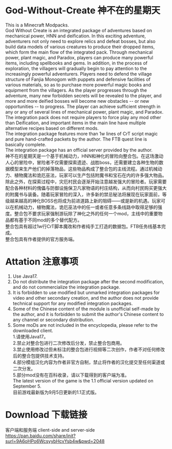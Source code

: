 # God-Without-Create 神不在的星期天
This is a Minecraft Modpacks.  
God Without Create is an integrated package of adventures based on mechanical power, HNN and deification. In this exciting adventure, adventurers not only need to explore relics and defeat bosses, but also build data models of various creatures to produce their dropped items, which form the main flow of the integrated pack. Through mechanical power, plant magic, and Paradox, players can produce many powerful items, including spellbooks and gems. In addition, in the process of exploration, the villagers will gradually begin to pay attention to the increasingly powerful adventurers. Players need to defend the village structure of Fanjia Monogom with puppets and defensive facilities of various materials, so as to purchase more powerful magic books and equipment from the villagers. As the player progresses through the adventure, many new forbidden secrets will be revealed to the player, and more and more deified bosses will become new obstacles -- or new opportunities -- to progress. The player can achieve sufficient strength in any or any of several lines of mechanical power, plant magic, and Paradox. The integration pack does not require players to force play any mod other than Deification, and important items in the main line have multiple alternative recipes based on different mods.  
The integration package features more than 1w lines of CrT script magic and pure hand-crafted packets by the author. The FTB quest line is basically complete.  
The integration package has an official server provided by the author.  
神不在的星期天是一个基于机械动力，HNN和神化的冒险向整合包。在这场激动人心的冒险中，冒险者不仅需要探索遗迹、战胜boss，还需要建立各种生物的数据模型来生产他们的掉落物品，这些物品构成了整合包的主线流程。通过机械动力、植物魔法和诡厄巫法，玩家可以生产包括附魔书和宝石在内的许多强大物品。除此之外，在探索过程中，灾厄村民会逐渐开始注意越发强大的冒险者。玩家需要配合各种材料的傀儡与防御设施保卫凡家物语的村庄结构，从而向村民购买更强大的附魔书与装备。随着玩家冒险的深入，许多新的禁忌秘法将展现在玩家面前，等级越来越高的神化BOSS也将成为前进道路上新的阻碍——或是新的机遇。玩家可以在机械动力，植物魔法，诡厄巫法中的任一或者任意多条线路中取得足够的强度。整合包不要求玩家强制游玩除了神化之外的任何一个mod，主线中的重要物品都有基于不同mod的多个替代配方。  
整合包具有超过1w行CrT脚本魔改和作者纯手工打造的数据包。FTB任务线基本完成。  
整合包具有作者提供的官方服务端。  
# Attation 注意事项  
1. Use Java17.  
2. Do not distribute the integration package after the second modification, and do not commercialize the integration package.  
3. It is forbidden to use modified but unmarked integration packages for video and other secondary creation, and the author does not provide technical support for any modified integration packages.  
4. Some of the Chinese content of the module is unofficial self-made by the author, and it is forbidden to submit the author's Chinese content to any channel or secondary distribution.  
5. Some moDs are not included in the encyclopedia, please refer to the downloaded client.  
1.请使用Java17。  
2.禁止对整合包进行二次修改后分发，禁止整合包商用。  
3.禁止使用修改过但未标注的整合包进行视频等二次创作，作者不对任何修改后的整合包提供技术支持。  
4.部分模组汉化内容为作者非官方自制，禁止将作者的汉化提交至任何渠道或二次分发。  
5.部分mod没有在百科收录，请以下载得到的客户端为准。  
The latest version of the game is the 1.1 official version updated on September 5.  
目前游戏最新版为9月5日更新的1.1正式版。  
# Download 下载链接  
客户端和服务端 client-side and server-side  
https://pan.baidu.com/share/init?surl=9A6oHPo6WcsyybHcvYsb4w&pwd=2048  





